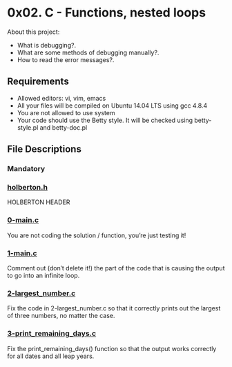 # 0x02. C - Functions, nested loops

About this project:

- What is debugging?.
- What are some methods of debugging manually?.
- How to read the error messages?.

## Requirements
- Allowed editors: vi, vim, emacs
- All your files will be compiled on Ubuntu 14.04 LTS using gcc 4.8.4
- You are not allowed to use system
- Your code should use the Betty style. It will be checked using betty-style.pl and betty-doc.pl

## File Descriptions

### Mandatory

### [holberton.h](https://github.com/Valentinaga1/holbertonschool-low_level_programming/blob/master/0x03-debugging/holberton.h "holberton.h")
HOLBERTON HEADER

### [0-main.c](https://github.com/Valentinaga1/holbertonschool-low_level_programming/blob/master/0x03-debugging/0-main.c "0-main.c")
You are not coding the solution / function, you’re just testing it! 

### [1-main.c](https://github.com/Valentinaga1/holbertonschool-low_level_programming/blob/master/0x03-debugging/1-main.c "1-main.c")
Comment out (don’t delete it!) the part of the code that is causing the output to go into an infinite loop.

### [2-largest_number.c](https://github.com/Valentinaga1/holbertonschool-low_level_programming/blob/master/0x03-debugging/2-largest_number.c "2-largest_number.c")
Fix the code in 2-largest_number.c so that it correctly prints out the largest of three numbers, no matter the case.

### [3-print_remaining_days.c](https://github.com/Valentinaga1/holbertonschool-low_level_programming/blob/master/0x03-debugging/3-print_remaining_days.c "3-print_remaining_days.c")
Fix the print_remaining_days() function so that the output works correctly for all dates and all leap years.